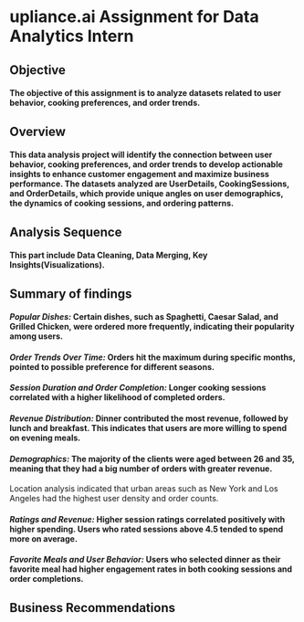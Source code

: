 # upliance.ai Assignment for Data Analytics Intern

## Objective
#### The objective of this assignment is to analyze datasets related to user behavior, cooking preferences, and order trends.

## Overview
#### This data analysis project will identify the connection between user behavior, cooking preferences, and order trends to develop actionable insights to enhance customer engagement and maximize business performance. The datasets analyzed are UserDetails, CookingSessions, and OrderDetails, which provide unique angles on user demographics, the dynamics of cooking sessions, and ordering patterns.

## Analysis Sequence
#### This part include Data Cleaning, Data Merging, Key Insights(Visualizations).

## Summary of findings

#### ***Popular Dishes:*** Certain dishes, such as Spaghetti, Caesar Salad, and Grilled Chicken, were ordered more frequently, indicating their popularity among users.

#### ***Order Trends Over Time:*** Orders hit the maximum during specific months, pointed to possible preference for different seasons.

#### ***Session Duration and Order Completion:*** Longer cooking sessions correlated with a higher likelihood of completed orders.

#### ***Revenue Distribution:*** Dinner contributed the most revenue, followed by lunch and breakfast. This indicates that users are more willing to spend on evening meals.

#### ***Demographics:*** The majority of the clients were aged between 26 and 35, meaning that they had a big number of orders with greater revenue.
Location analysis indicated that urban areas such as New York and Los Angeles had the highest user density and order counts.

#### ***Ratings and Revenue:*** Higher session ratings correlated positively with higher spending. Users who rated sessions above 4.5 tended to spend more on average.

#### ***Favorite Meals and User Behavior:*** Users who selected dinner as their favorite meal had higher engagement rates in both cooking sessions and order completions.

## Business Recommendations

